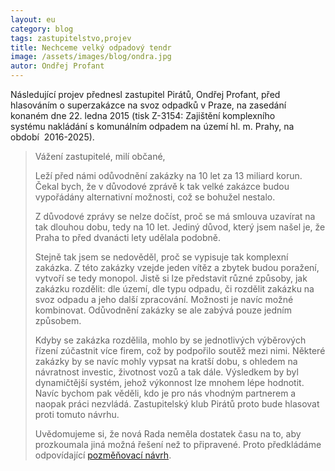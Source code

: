```yaml
---
layout: eu
category: blog
tags: zastupitelstvo,projev
title: Nechceme velký odpadový tendr
image: /assets/images/blog/ondra.jpg
autor: Ondřej Profant
---
```


Následující projev přednesl zastupitel Pirátů, Ondřej Profant, před hlasováním 
o superzakázce na svoz odpadků v Praze, na zasedání konaném dne 
22. ledna 2015 (tisk Z-3154: Zajištění komplexního 
systému nakládání s komunálním odpadem na území hl. m. Prahy, na období 
2016­-2025).
  
> Vážení zastupitelé, milí občané, 
> 
> Leží před námi odůvodnění zakázky na 10 let za 13 miliard korun. 
> Čekal bych, že v důvodové zprávě k tak velké zakázce budou 
> vypořádány alternativní možnosti, což se bohužel nestalo. 
> 
> Z důvodové zprávy se nelze dočíst, proč se má smlouva uzavírat 
> na tak dlouhou dobu, tedy na 10 let. Jediný důvod, který jsem 
> našel je, že Praha to před dvanácti lety udělala podobně. 
> 
> Stejně tak jsem se nedověděl, proč se vypisuje tak komplexní 
> zakázka. Z této zakázky vzejde jeden vítěz a zbytek budou 
> poražení, vytvoří se tedy monopol. Jistě si lze představit různé 
> způsoby, jak zakázku rozdělit: dle území, dle typu odpadu, či 
> rozdělit zakázku na svoz odpadu a jeho další zpracování. Možnosti 
> je navíc možné kombinovat. Odůvodnění zakázky se ale zabývá 
> pouze jedním způsobem. 
> 
> Kdyby se zakázka rozdělila, mohlo by se jednotlivých výběrových 
> řízení zúčastnit více firem, což by podpořilo soutěž mezi nimi. 
> Některé zakázky by se navíc mohly vypsat na kratší dobu, s 
> ohledem na návratnost investic, životnost vozů a tak dále. 
> Výsledkem by byl dynamičtější systém, jehož výkonnost lze 
> mnohem lépe hodnotit. Navíc bychom pak věděli, kdo je pro nás 
> vhodným partnerem a naopak práci nezvládá. Zastupitelský klub 
> Pirátů proto bude hlasovat proti tomuto návrhu. 
> 
> Uvědomujeme si, že nová Rada neměla dostatek času na to, aby 
> prozkoumala jiná možná řešení než to připravené. Proto 
> předkládáme odpovídající [pozměňovací návrh](/assets/static/navrh_odpady.pdf).
